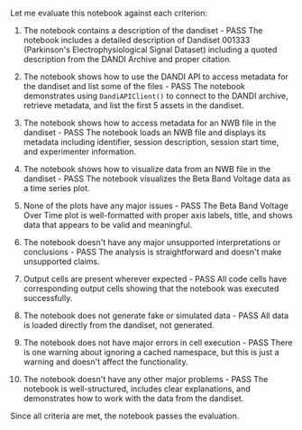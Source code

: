 Let me evaluate this notebook against each criterion:

1. The notebook contains a description of the dandiset - PASS
   The notebook includes a detailed description of Dandiset 001333 (Parkinson's Electrophysiological Signal Dataset) including a quoted description from the DANDI Archive and proper citation.

2. The notebook shows how to use the DANDI API to access metadata for the dandiset and list some of the files - PASS
   The notebook demonstrates using `DandiAPIClient()` to connect to the DANDI archive, retrieve metadata, and list the first 5 assets in the dandiset.

3. The notebook shows how to access metadata for an NWB file in the dandiset - PASS
   The notebook loads an NWB file and displays its metadata including identifier, session description, session start time, and experimenter information.

4. The notebook shows how to visualize data from an NWB file in the dandiset - PASS
   The notebook visualizes the Beta Band Voltage data as a time series plot.

5. None of the plots have any major issues - PASS
   The Beta Band Voltage Over Time plot is well-formatted with proper axis labels, title, and shows data that appears to be valid and meaningful.

6. The notebook doesn't have any major unsupported interpretations or conclusions - PASS
   The analysis is straightforward and doesn't make unsupported claims.

7. Output cells are present wherever expected - PASS
   All code cells have corresponding output cells showing that the notebook was executed successfully.

8. The notebook does not generate fake or simulated data - PASS
   All data is loaded directly from the dandiset, not generated.

9. The notebook does not have major errors in cell execution - PASS
   There is one warning about ignoring a cached namespace, but this is just a warning and doesn't affect the functionality.

10. The notebook doesn't have any other major problems - PASS
    The notebook is well-structured, includes clear explanations, and demonstrates how to work with the data from the dandiset.

Since all criteria are met, the notebook passes the evaluation.